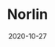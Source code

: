 ---
title: Norlin
description:
image: norlin-jekyll.jpg
preview: https://jekyllthemes.io/theme/norlin-dark-blog-jekyll-theme
date: 2020-10-27
---